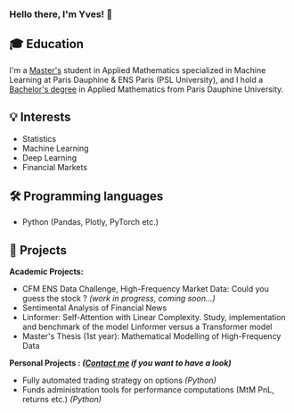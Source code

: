 ### Hello there, I'm Yves! 👋


## :mortar_board: Education

I'm a [Master's](https://dauphine.psl.eu/en/training/masters-degrees/mathematics-and-applied-mathematics/masters-year-2-mathematics-deep-learning-and-humanities) student in Applied Mathematics specialized in Machine Learning at Paris Dauphine & ENS Paris (PSL University), and I hold a [Bachelor's degree](https://dauphine.psl.eu/en/training/bachelors-degrees/bachelors-degree-in-applied-mathematics) in Applied Mathematics from Paris Dauphine University.

## :bulb: Interests

- Statistics
- Machine Learning
- Deep Learning
- Financial Markets

## :hammer_and_wrench: Programming languages

- Python (Pandas, Plotly, PyTorch etc.)

## :rocket: Projects 

**Academic Projects:**
- CFM ENS Data Challenge, High-Frequency Market Data: Could you guess the stock ? *(work in progress, coming soon...)*
- Sentimental Analysis of Financial News
- Linformer: Self-Attention with Linear Complexity. Study, implementation and benchmark of the model Linformer versus a Transformer model
- Master's Thesis (1st year): Mathematical Modelling of High-Frequency Data

**Personal Projects : *([Contact me](mailto:yves.leconte@dauphine.eu) if you want to have a look)***

- Fully automated trading strategy on options *(Python)*
- Funds administration tools for performance computations (MtM PnL, returns etc.) *(Python)*

